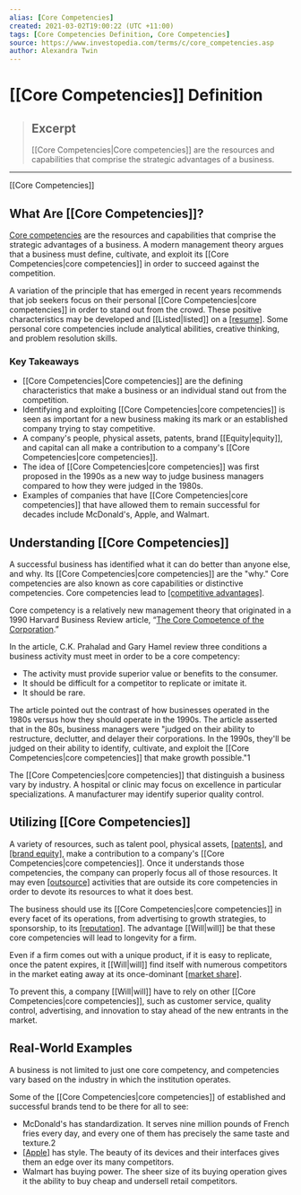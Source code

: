 ```yaml
---
alias: [Core Competencies]
created: 2021-03-02T19:00:22 (UTC +11:00)
tags: [Core Competencies Definition, Core Competencies]
source: https://www.investopedia.com/terms/c/core_competencies.asp
author: Alexandra Twin
---
```


# [[Core Competencies]] Definition

> ## Excerpt
> [[Core Competencies|Core competencies]] are the resources and capabilities that comprise the strategic advantages of a business.

---

[[Core Competencies]]
## What Are [[Core Competencies]]?

[Core competencies](https://www.investopedia.com/terms/c/core-competency.asp) are the resources and capabilities that comprise the strategic advantages of a business. A modern management theory argues that a business must define, cultivate, and exploit its [[Core Competencies|core competencies]] in order to succeed against the competition.

A variation of the principle that has emerged in recent years recommends that job seekers focus on their personal [[Core Competencies|core competencies]] in order to stand out from the crowd. These positive characteristics may be developed and [[Listed|listed]] on a [[resume]](https://www.investopedia.com/articles/financialcareers/10/investment-banking-resume.asp). Some personal core competencies include analytical abilities, creative thinking, and problem resolution skills.

### Key Takeaways

-   [[Core Competencies|Core competencies]] are the defining characteristics that make a business or an individual stand out from the competition.
-   Identifying and exploiting [[Core Competencies|core competencies]] is seen as important for a new business making its mark or an established company trying to stay competitive.
-   A company's people, physical assets, patents, brand [[Equity|equity]], and capital can all make a contribution to a company's [[Core Competencies|core competencies]].
-   The idea of [[Core Competencies|core competencies]] was first proposed in the 1990s as a new way to judge business managers compared to how they were judged in the 1980s.
-   Examples of companies that have [[Core Competencies|core competencies]] that have allowed them to remain successful for decades include McDonald's, Apple, and Walmart.

## Understanding [[Core Competencies]]

A successful business has identified what it can do better than anyone else, and why. Its [[Core Competencies|core competencies]] are the "why." Core competencies are also known as core capabilities or distinctive competencies. Core competencies lead to [[competitive advantages]](https://www.investopedia.com/terms/c/competitive_advantage.asp).

Core competency is a relatively new management theory that originated in a 1990 Harvard Business Review article, “[The Core Competence of the Corporation](http://www.personal.psu.edu/kkm11/files/HandP_Core%20Competence%20of%20the%20organization.pdf).”

In the article, C.K. Prahalad and Gary Hamel review three conditions a business activity must meet in order to be a core competency:

-   The activity must provide superior value or benefits to the consumer.
-   It should be difficult for a competitor to replicate or imitate it.
-   It should be rare.

The article pointed out the contrast of how businesses operated in the 1980s versus how they should operate in the 1990s. The article asserted that in the 80s, business managers were "judged on their ability to restructure, declutter, and delayer their corporations. In the 1990s, they'll be judged on their ability to identify, cultivate, and exploit the [[Core Competencies|core competencies]] that make growth possible."1

The [[Core Competencies|core competencies]] that distinguish a business vary by industry. A hospital or clinic may focus on excellence in particular specializations. A manufacturer may identify superior quality control.

## Utilizing [[Core Competencies]]

A variety of resources, such as talent pool, physical assets, [[patents]](https://www.investopedia.com/terms/p/patent.asp), and [[brand equity]](https://www.investopedia.com/terms/b/brandequity.asp), make a contribution to a company's [[Core Competencies|core competencies]]. Once it understands those competencies, the company can properly focus all of those resources. It may even [[outsource]](https://www.investopedia.com/terms/o/outsourcing.asp) activities that are outside its core competencies in order to devote its resources to what it does best.

The business should use its [[Core Competencies|core competencies]] in every facet of its operations, from advertising to growth strategies, to sponsorship, to its [[reputation]](https://www.investopedia.com/terms/r/reputational-[[Risk|risk]].asp). The advantage [[Will|will]] be that these core competencies will lead to longevity for a firm.

Even if a firm comes out with a unique product, if it is easy to replicate, once the patent expires, it [[Will|will]] find itself with numerous competitors in the market eating away at its once-dominant [[market share]](https://www.investopedia.com/terms/m/marketshare.asp).

To prevent this, a company [[Will|will]] have to rely on other [[Core Competencies|core competencies]], such as customer service, quality control, advertising, and innovation to stay ahead of the new entrants in the market.

## Real-World Examples

A business is not limited to just one core competency, and competencies vary based on the industry in which the institution operates.

Some of the [[Core Competencies|core competencies]] of established and successful brands tend to be there for all to see:

-   McDonald's has standardization. It serves nine million pounds of French fries every day, and every one of them has precisely the same taste and texture.2
-   [[Apple]](https://www.investopedia.com/articles/investing/090315/10-major-companies-tied-apple-[[Supply|supply]]-chain.asp) has style. The beauty of its devices and their interfaces gives them an edge over its many competitors.
-   Walmart has buying power. The sheer size of its buying operation gives it the ability to buy cheap and undersell retail competitors.
